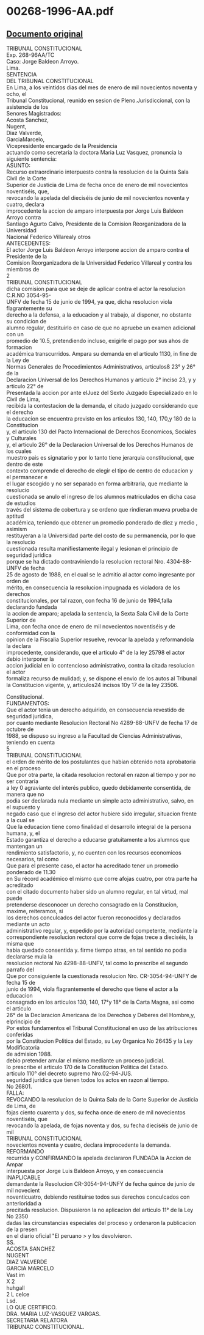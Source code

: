 
00268-1996-AA.pdf
=================
  
[Documento original](https://tc.gob.pe/jurisprudencia/1998/00268-1996-AA.pdf)  
---  
TRIBUNAL CONSTITUCIONAL  
Exp. 268-96AA/TC  
Caso: Jorge Baldeon Arroyo.  
Lima.  
SENTENCIA  
DEL TRIBUNAL CONSTITUCIONAL  
En Lima, a los veintidos dias del mes de enero de mil novecientos noventa y ocho, el  
Tribunal Constitucional, reunido en sesion de Pleno.Jurisdiccional, con la asistencia de los  
Senores Magistrados:  
Acosta Sanchez,  
Nugent,  
Diaz Valverde,  
GarciaMarcelo,  
Vicepresidente encargado de la Presidencia  
actuando como secretaria la doctora Maria Luz Vasquez, pronuncia la siguiente sentencia:  
ASUNTO:  
Recurso extraordinario interpuesto contra la resolucion de la Quinta Sala Civil de la Corte  
Superior de Justicia de Lima de fecha once de enero de mil novecientos noventiséis, que,  
revocando la apelada del dieciséis de junio de mil novecientos noventa y cuatro, declara  
improcedente la accion de amparo interpuesta por Jorge Luis Baldeon Arroyo contra  
Santiago Agurto Calvo, Presidente de la Comision Reorganizadora de la Universidad  
Nacional Federico Villarealy otros  
ANTECEDENTES:  
El actor Jorge Luis Baldeon Arroyo interpone accion de amparo contra el Presidente de la  
Comision Reorganizadora de la Universidad Federico Villareal y contra los miembros de  
2  
TRIBUNAL CONSTITUCIONAL  
dicha comision para que se deje de aplicar contra el actor la resolucion C.R.NO 3054-95-  
UNFV de fecha 15 de junio de 1994, ya que, dicha resolucion viola flagrantemente su  
derecho a la defensa, a la educacion y al trabajo, al disponer, no obstante su condicion de  
alumno regular, destituirlo en caso de que no apruebe un examen adicional con un  
promedio de 10.5, pretendiendo incluso, exigirle el pago por sus ahos de formacion  
académica transcurridos. Ampara su demanda en el articulo 1130, in fine de la Ley de  
Normas Generales de Procedimientos Administrativos, articulos8 23° y 26° de la  
Declaracion Universal de los Derechos Humanos y articulo 2° inciso 23, y y articulo 22° de  
Presentada la accion por ante elJuez del Sexto Juzgado Especializado en lo Civil de Lima,  
recibida la contestacion de la demanda, el citado juzgado considerando que el derecho  
la educacion se encuentra previsto en los articulos 130, 140, 170,y 180 de la Constitucion  
y, el articulo 130 del Pacto Internacional de Derechos Economicos, Sociales y Culturales  
y, el articulo 26° de la Declaracion Universal de los Derechos Humanos de los cuales  
muestro pais es signatario y por lo tanto tiene jerarquia constitucional, que dentro de este  
contexto comprende el derecho de elegir el tipo de centro de educacion y el permanecer e  
el lugar escogido y no ser separado en forma arbitraria, que mediante la resolucio  
cuestionada se anulo el ingreso de los alumnos matriculados en dicha casa de estudios  
través del sistema de cobertura y se ordeno que rindieran mueva prueba de aptitud  
académica, teniendo que obtener un promedio ponderado de diez y medio , asimism  
restituyeran a la Universidad parte del costo de su permanencia, por lo que la resolucio  
cuestionada resulta manifiestamente ilegal y lesionan el principio de seguridad juridica  
porque se ha dictado contraviniendo la resolucion rectoral Nro. 4304-88-UNFV de fecha  
25 de agosto de 1988, en el cual se le admitio al actor como ingresante por orden de  
mérito, en consecuencia la resolucion impugnada es violadora de los derechos  
constitucionales, por tal razon, con fecha 16 de junio de 1994,falla declarando fundada  
la accion de amparo; apelada la sentencia, la Sexta Sala Civil de la Corte Superior de  
Lima, con fecha once de enero de mil novecientos noventiséis y de conformidad con la  
opinion de la Fiscalia Superior resuelve, revocar la apelada y reformandola la declara  
improcedente, considerando, que el articulo 4° de la ley 25798 el actor debio interponer la  
accion judicial en lo contencioso administrativo, contra la citada resolucion el actor  
formaliza recurso de mulidad; y, se dispone el envio de los autos al Tribunal  
la Constitucion vigente, y, articulos24 incisos 10y 17 de la ley 23506.  
  
Constitucional.  
FUNDAMENTOS:  
Que el actor tenia un derecho adquirido, en consecuencia revestido de seguridad juridica,  
por cuanto mediante Resolucion Rectoral No 4289-88-UNFV de fecha 17 de octubre de  
1988, se dispuso su ingreso a la Facultad de Ciencias Administrativas, teniendo en cuenta  
5  
TRIBUNAL CONSTITUCIONAL  
el orden de mérito de los postulantes que habian obtenido nota aprobatoria en el proceso  
Que por otra parte, la citada resolucion rectoral en razon al tiempo y por no ser contraria  
a ley 0 agraviante del interés publico, quedo debidamente consentida, de manera que no  
podia ser declarada nula mediante un simple acto administrativo, salvo, en el supuesto y  
negado caso que el ingreso del actor hubiere sido irregular, situacion frente a la cual se  
Que la educacion tiene como finalidad el desarrollo integral de la persona humana, y, el  
Estado garantiza el derecho a educarse gratuitamente a los alumnos que mantengan un  
rendimiento satisfactorio, y, no cuenten con los recursos economicos necesarios, tal como  
Que para el presente caso, el actor ha acreditado tener un promedio ponderado de 11.30  
en Su récord académico el mismo que corre afojas cuatro, por otra parte ha acreditado  
con el citado documento haber sido un alumno regular, en tal virtud, mal puede  
pretenderse desconocer un derecho consagrado en la Constitucion, maxime, reiteramos, si  
los derechos conculcados del actor fueron reconocidos y declarados mediante un acto  
administrativo regular, y, expedido por la autoridad competente, mediante la  
correspondiente resolucion rectoral que corre de fojas trece a dieciséis, la misma que  
habia quedado consentida y. firme tiempo atras, en tal sentido no podia declararse mula la  
resolucion rectoral No 4298-88-UNFV, tal como lo prescribe el segundo parrafo del  
Que por consiguiente la cuestionada resolucion Nro. CR-3054-94-UNFY de fecha 15 de  
junio de 1994, viola flagrantemente el derecho que tiene el actor a la educacion  
consagrado en los articulos 130, 140, 17°y 18° de la Carta Magna, asi como el articulo  
26° de la Declaracion Americana de los Derechos y Deberes del Hombre,y, elprincipio de  
Por estos fundamentos el Tribunal Constitucional en uso de las atribuciones conferidas  
por la Constitucion Politica del Estado, su Ley Organica No 26435 y la Ley Modificatoria  
de admision 1988.  
debio pretender amular el mismo mediante un proceso judicial.  
lo prescribe el articulo 170 de la Constitucion Politica del Estado.  
articulo 110° del decreto supremo Nro.02-94-JUS.  
seguridad juridica que tienen todos los actos en razon al tiempo.  
No 26801.  
FALLA:  
REVOCANDO la resolucion de la Quinta Sala de la Corte Superior de Justicia de Lima, de  
fojas ciento cuarenta y dos, su fecha once de enero de mil novecientos noventiséis, que  
revocando la apelada, de fojas noventa y dos, su fecha dieciséis de junio de mil  
TRIBUNAL CONSTITUCIONAL  
novecientos noventa y cuatro, declara improcedente la demanda. REFORMANDO  
recurrida y CONFIRMANDO la apelada declararon FUNDADA la Accion de Ampar  
interpuesta por Jorge Luis Baldeon Arroyo, y en consecuencia INAPLICABLE  
demandante la Resolucion CR-3054-94-UNFY de fecha quince de junio de mil novecient  
noventicuatro, debiendo restituirse todos sus derechos conculcados con anterioridad a  
precitada resolucion. Dispusieron la no aplicacion del articulo 11° de la Ley No 2350  
dadas las circunstancias especiales del proceso y ordenaron la publicacion de la presen  
en el diario oficial "El peruano > y los devolvieron.  
SS.  
ACOSTA SANCHEZ  
NUGENT  
DIAZ VALVERDE  
GARCIA MARCELO  
Vast im  
X 2  
huhgall  
2 L celce  
Lsd.  
LO QUE CERTIFICO.  
DRA. MARIA LUZ-VASQUEZ VARGAS.  
SECRETARIA RELATORA  
TRIBUNAC CONSTITUCIONAL.
